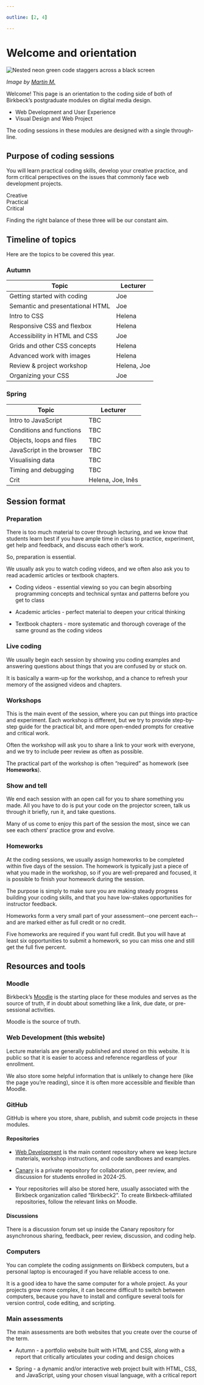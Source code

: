 ```yaml
---

outline: [2, 4]

---
```


# Welcome and orientation

![Nested neon green code staggers across a black
screen](./images/martin-m-stranger-things-code.png)

*Image by [Martin M.](https://martin-m.org/2018/11/28/stranger-things-basic/)*

Welcome! This page is an orientation to the coding side of both of Birkbeck’s
postgraduate modules on digital media design. 

* Web Development and User Experience
* Visual Design and Web Project

The coding sessions in these modules are designed with a single through-line.

## Purpose of coding sessions

You will learn practical coding skills, develop your creative
practice, and form critical perspectives on the issues that commonly face web
development projects.

<div class="bg-slate-600 p-8 max-w-sm">
  <div class="relative h-64 text-3xl font-mono">
    <div class="absolute top-0 left-24">Creative</div>
    <div class="absolute left-20 top-10 w-1 h-16 rotate-45 bg-white"></div>
    <div class="absolute bottom-28 left-0">Practical</div>
    <div class="absolute left-24 bottom-10 w-1 h-16 -rotate-45 bg-white"></div>
    <div class="absolute bottom-0 left-32">Critical</div>
    <div class="absolute left-48 bottom-12 w-1 h-40 -rotate-12 bg-white"></div>
  </div>
</div>

Finding the right balance of these three will be our constant aim.

## Timeline of topics

Here are the topics to be covered this year.

### Autumn

| Topic                            | Lecturer
| -------------------------------- | ------------ |
| Getting started with coding      | Joe          |
| Semantic and presentational HTML | Joe          |
| Intro to CSS                     | Helena       |
| Responsive CSS and flexbox       | Helena       |
| Accessibility in HTML and CSS    | Joe          |
| Grids and other CSS concepts     | Helena       |
| Advanced work with images        | Helena       |
| Review & project workshop        | Helena, Joe  |
| Organizing your CSS              | Joe          |

### Spring

| Topic                      | Lecturer          |
| -------------------------- | ----------------- |
| Intro to JavaScript        | TBC               |
| Conditions and functions   | TBC               |
| Objects, loops and files   | TBC               |
| JavaScript in the browser  | TBC               |
| Visualising data           | TBC               |
| Timing and debugging       | TBC               |
| Crit                       | Helena, Joe, Inês |

## Session format

### Preparation

There is too much material to cover through lecturing, and we know
that students learn best if you have ample time in class to practice,
experiment, get help and feedback, and discuss each other’s work.

So, preparation is essential.

We usually ask you to watch coding videos, and we often also ask you to read
academic articles or textbook chapters.

* Coding videos - essential viewing so you can begin absorbing programming
  concepts and technical syntax and patterns before you get to class

* Academic articles - perfect material to deepen your critical thinking

* Textbook chapters - more systematic and thorough coverage of the same
  ground as the coding videos

### Live coding

We usually begin each session by showing you coding examples and answering
questions about things that you are confused by or stuck on.

It is basically a warm-up for the workshop, and a chance to refresh your memory
of the assigned videos and chapters.

### Workshops

This is the main event of the session, where you can put things into practice
and experiment. Each workshop is different, but we try to provide step-by-step
guide for the practical bit, and more open-ended prompts for creative and
critical work.

Often the workshop will ask you to share a link to your work with everyone, and
we try to include peer review as often as possible.

The practical part of the workshop is often “required” as homework (see **Homeworks**).

### Show and tell

We end each session with an open call for you to share something you made.
All you have to do is put your code on the projector screen, talk us through it
briefly, run it, and take questions.

Many of us come to enjoy this part of the session the most, since we can see each
others’ practice grow and evolve.

### Homeworks

At the coding sessions, we usually assign homeworks to be completed within five
days of the session. The homework is typically just a piece of what you made
in the workshop, so if you are well-prepared and focused, it is possible to
finish your homework during the session.

The purpose is simply to make sure you are making steady progress building your
coding skills, and that you have low-stakes opportunities for instructor feedback.

Homeworks form a very small part of your assessment--one
percent each--and are marked either as full credit or no credit.

Five homeworks are required if you want full credit. But you
will have at least six opportunities to submit a homework, so you can miss one
and still get the full five percent.

## Resources and tools

### Moodle

Birkbeck’s [Moodle](https://moodle.bbk.ac.uk) is the starting place for these
modules and serves as the source of truth, if in doubt about something like
a link, due date, or pre-sessional activities.

Moodle is the source of truth.

### Web Development (this website)

Lecture materials are generally published and stored on this website. It is
public so that it is easier to access and reference regardless of your
enrollment.

We also store some helpful information that is unlikely to change here (like
the page you’re reading), since it is often more accessible and flexible than
Moodle.

### GitHub

GitHub is where you store, share, publish, and submit code projects in these
modules.

#### Repositories

* [Web Development](https://github.com/Birkbeck2/web-development) is the main
  content repository where we keep lecture materials, workshop instructions,
  and code sandboxes and examples.

* [Canary](https://github.com/Birkbeck2/canary) is a private repository for
  collaboration, peer review, and discussion for students enrolled in 2024-25.

* Your repositories will also be stored here, usually associated with the
  Birkbeck organization called “Birkbeck2”. To create Birkbeck-affiliated
  repositories, follow the relevant links on Moodle.

#### Discussions

There is a discussion forum set up inside the Canary repository for
asynchronous sharing, feedback, peer review, discussion, and coding help.

### Computers

You can complete the coding assignments on Birkbeck computers, but a personal
laptop is encouraged if you have reliable access to one. 

It is a good idea to have the same computer for a whole project. As your
projects grow more complex, it can become difficult to switch between
computers, because you have to install and configure several tools for version
control, code editing, and scripting.

### Main assessments

The main assessments are both websites that you create over the course of the
term.

* Autumn - a portfolio website built with HTML and CSS, along with a report
  that critically articulates your coding and design choices

* Spring - a dynamic and/or interactive web project built with HTML, CSS,
  and JavaScript, using your chosen visual language, with a critical report
